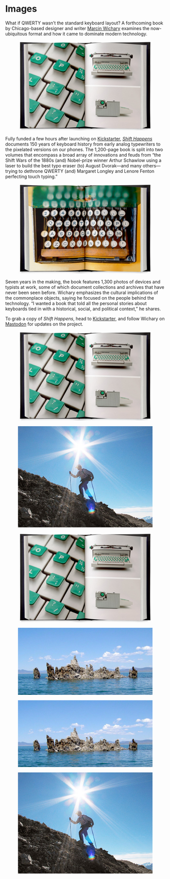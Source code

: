 # Images

What if QWERTY wasn’t the standard keyboard layout? A forthcoming book by Chicago-based designer and writer [Marcin Wichary](https://aresluna.org/) examines the now-ubiquitous format and how it came to dominate modern technology.

<figure><img src=".gitbook/assets/image (2).png" alt=""><figcaption></figcaption></figure>

Fully funded a few hours after launching on [Kickstarter](https://www.kickstarter.com/projects/mwichary/shift-happens?ref=2wnl1e), [_Shift Happens_ ](https://shifthappens.site/)documents 150 years of keyboard history from early analog typewriters to the pixelated versions on our phones. The 1,200-page book is split into two volumes that encompass a broad array of innovations and feuds from “the Shift Wars of the 1880s (and) Nobel-prize winner Arthur Schawlow using a laser to build the best typo eraser (to) August Dvorak—and many others—trying to dethrone QWERTY (and) Margaret Longley and Lenore Fenton perfecting touch typing.”

<figure><img src=".gitbook/assets/image.png" alt=""><figcaption></figcaption></figure>

Seven years in the making, the book features 1,300 photos of devices and typists at work, some of which document collections and archives that have never been seen before. Wichary emphasizes the cultural implications of the commonplace objects, saying he focused on the people behind the technology. “I wanted a book that told all the personal stories about keyboards tied in with a historical, social, and political context,” he shares.

To grab a copy of _Shift Happens_, head to [Kickstarter](https://www.kickstarter.com/projects/mwichary/shift-happens?ref=av4ohi), and follow Wichary on [Mastodon](https://mastodon.online/@mwichary) for updates on the project.



<figure><img src=".gitbook/assets/image (2).png" alt=""><figcaption></figcaption></figure>

<div>

<figure><img src=".gitbook/assets/380px.jpeg" alt=""><figcaption></figcaption></figure>

 

<figure><img src=".gitbook/assets/image (2).png" alt=""><figcaption></figcaption></figure>

 

<figure><img src=".gitbook/assets/Tufa_towers_in_Mono_Lake-1000px.jpeg" alt=""><figcaption></figcaption></figure>

</div>

<div>

<figure><img src=".gitbook/assets/Tufa_towers_in_Mono_Lake-1000px.jpeg" alt=""><figcaption></figcaption></figure>

 

<figure><img src=".gitbook/assets/380px.jpeg" alt=""><figcaption></figcaption></figure>

</div>
